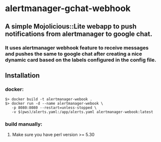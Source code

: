 # alertmanager-gchat-webhook

## A simple Mojolicious::Lite webapp to push notifications from alertmanager to google chat. 
### It uses alertmanager webhook feature to receive messages and pushes the same to google chat after creating a nice dynamic card based on the labels configured in the config file.
  
## Installation 
### docker:
 ```
 $> docker build -t alertmanager-webook .
 $> docker run -d --name alertmanager-webook \
    -p 8080:8080 --restart=unless-stopped \
    -v $(pws)/alerts.yaml:/app/alerts.yaml alertmanager-webook:latest
 ```
 
 ### build manually:
  1. Make sure you have perl version >= 5.30 
